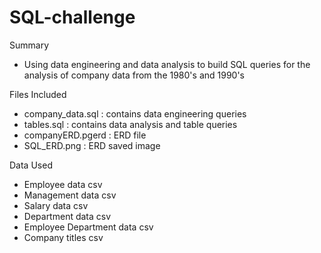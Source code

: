 # SQL-challenge

Summary
- Using data engineering and data analysis to build SQL queries for the analysis of company data from the 1980's and 1990's


Files Included
- company_data.sql : contains data engineering queries
- tables.sql : contains data analysis and table queries
- companyERD.pgerd : ERD file
- SQL_ERD.png : ERD saved image

Data Used
- Employee data csv
- Management data csv
- Salary data csv
- Department data csv
- Employee Department data csv
- Company titles csv

